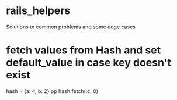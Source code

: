 # rails_helpers
Solutions to common problems and some edge cases

# fetch values from Hash and set default_value in case key doesn't exist
hash = {a: 4, b: 2}
pp hash.fetch(:c, 0)

